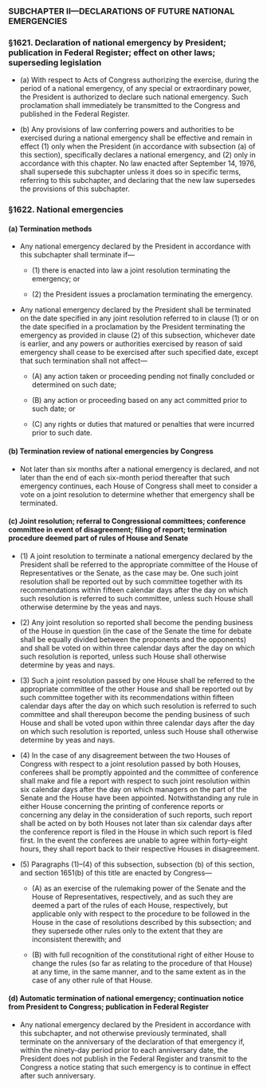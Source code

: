 ### SUBCHAPTER II—DECLARATIONS OF FUTURE NATIONAL EMERGENCIES

### §1621. Declaration of national emergency by President; publication in Federal Register; effect on other laws; superseding legislation
* (a) With respect to Acts of Congress authorizing the exercise, during the period of a national emergency, of any special or extraordinary power, the President is authorized to declare such national emergency. Such proclamation shall immediately be transmitted to the Congress and published in the Federal Register.

* (b) Any provisions of law conferring powers and authorities to be exercised during a national emergency shall be effective and remain in effect (1) only when the President (in accordance with subsection (a) of this section), specifically declares a national emergency, and (2) only in accordance with this chapter. No law enacted after September 14, 1976, shall supersede this subchapter unless it does so in specific terms, referring to this subchapter, and declaring that the new law supersedes the provisions of this subchapter.

### §1622. National emergencies
#### (a) Termination methods
* Any national emergency declared by the President in accordance with this subchapter shall terminate if—

  * (1) there is enacted into law a joint resolution terminating the emergency; or

  * (2) the President issues a proclamation terminating the emergency.


* Any national emergency declared by the President shall be terminated on the date specified in any joint resolution referred to in clause (1) or on the date specified in a proclamation by the President terminating the emergency as provided in clause (2) of this subsection, whichever date is earlier, and any powers or authorities exercised by reason of said emergency shall cease to be exercised after such specified date, except that such termination shall not affect—

  * (A) any action taken or proceeding pending not finally concluded or determined on such date;

  * (B) any action or proceeding based on any act committed prior to such date; or

  * (C) any rights or duties that matured or penalties that were incurred prior to such date.

#### (b) Termination review of national emergencies by Congress
* Not later than six months after a national emergency is declared, and not later than the end of each six-month period thereafter that such emergency continues, each House of Congress shall meet to consider a vote on a joint resolution to determine whether that emergency shall be terminated.

#### (c) Joint resolution; referral to Congressional committees; conference committee in event of disagreement; filing of report; termination procedure deemed part of rules of House and Senate
* (1) A joint resolution to terminate a national emergency declared by the President shall be referred to the appropriate committee of the House of Representatives or the Senate, as the case may be. One such joint resolution shall be reported out by such committee together with its recommendations within fifteen calendar days after the day on which such resolution is referred to such committee, unless such House shall otherwise determine by the yeas and nays.

* (2) Any joint resolution so reported shall become the pending business of the House in question (in the case of the Senate the time for debate shall be equally divided between the proponents and the opponents) and shall be voted on within three calendar days after the day on which such resolution is reported, unless such House shall otherwise determine by yeas and nays.

* (3) Such a joint resolution passed by one House shall be referred to the appropriate committee of the other House and shall be reported out by such committee together with its recommendations within fifteen calendar days after the day on which such resolution is referred to such committee and shall thereupon become the pending business of such House and shall be voted upon within three calendar days after the day on which such resolution is reported, unless such House shall otherwise determine by yeas and nays.

* (4) In the case of any disagreement between the two Houses of Congress with respect to a joint resolution passed by both Houses, conferees shall be promptly appointed and the committee of conference shall make and file a report with respect to such joint resolution within six calendar days after the day on which managers on the part of the Senate and the House have been appointed. Notwithstanding any rule in either House concerning the printing of conference reports or concerning any delay in the consideration of such reports, such report shall be acted on by both Houses not later than six calendar days after the conference report is filed in the House in which such report is filed first. In the event the conferees are unable to agree within forty-eight hours, they shall report back to their respective Houses in disagreement.

* (5) Paragraphs (1)–(4) of this subsection, subsection (b) of this section, and section 1651(b) of this title are enacted by Congress—

  * (A) as an exercise of the rulemaking power of the Senate and the House of Representatives, respectively, and as such they are deemed a part of the rules of each House, respectively, but applicable only with respect to the procedure to be followed in the House in the case of resolutions described by this subsection; and they supersede other rules only to the extent that they are inconsistent therewith; and

  * (B) with full recognition of the constitutional right of either House to change the rules (so far as relating to the procedure of that House) at any time, in the same manner, and to the same extent as in the case of any other rule of that House.

#### (d) Automatic termination of national emergency; continuation notice from President to Congress; publication in Federal Register
* Any national emergency declared by the President in accordance with this subchapter, and not otherwise previously terminated, shall terminate on the anniversary of the declaration of that emergency if, within the ninety-day period prior to each anniversary date, the President does not publish in the Federal Register and transmit to the Congress a notice stating that such emergency is to continue in effect after such anniversary.